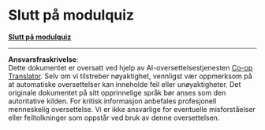 <!--
CO_OP_TRANSLATOR_METADATA:
{
  "original_hash": "d034b3c30bf3c6f89f839551a1e003e2",
  "translation_date": "2025-09-04T01:25:13+00:00",
  "source_file": "5.3 End of module quiz.md",
  "language_code": "no"
}
-->
# Slutt på modulquiz

[**Slutt på modulquiz**](https://forms.office.com/r/PA60Bbkynv)

---

**Ansvarsfraskrivelse**:  
Dette dokumentet er oversatt ved hjelp av AI-oversettelsestjenesten [Co-op Translator](https://github.com/Azure/co-op-translator). Selv om vi tilstreber nøyaktighet, vennligst vær oppmerksom på at automatiske oversettelser kan inneholde feil eller unøyaktigheter. Det originale dokumentet på sitt opprinnelige språk bør anses som den autoritative kilden. For kritisk informasjon anbefales profesjonell menneskelig oversettelse. Vi er ikke ansvarlige for eventuelle misforståelser eller feiltolkninger som oppstår ved bruk av denne oversettelsen.